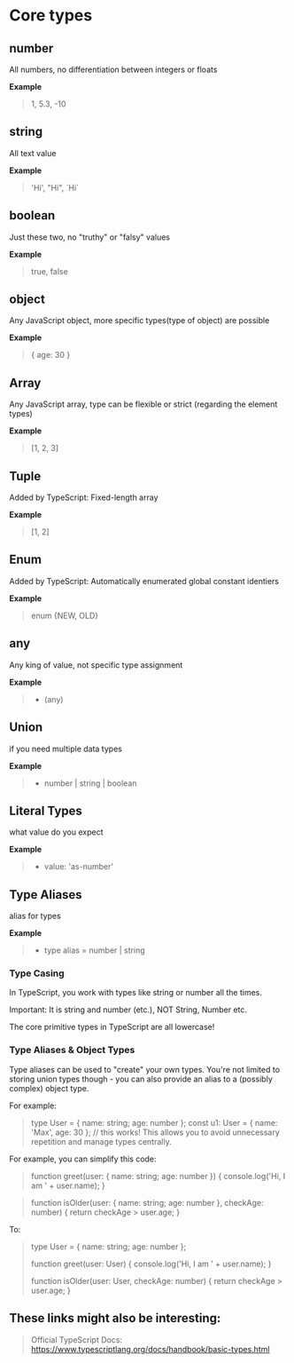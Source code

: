 # Core types

## number
All numbers, no differentiation between integers or floats

**Example**
> 1, 5.3, -10

## string
All text value

**Example**
> 'Hi', "Hi", \`Hi\`

## boolean
Just these two, no "truthy" or "falsy" values

**Example**
> true, false

## object
Any JavaScript object, more specific types(type of object) are possible

**Example**
> { age: 30 }

## Array
Any JavaScript array, type can be flexible or strict (regarding the element types)

**Example**
> [1, 2, 3]

## Tuple
Added by TypeScript: Fixed-length array

**Example**
> [1, 2]

## Enum
Added by TypeScript: Automatically enumerated global constant identiers

**Example**
> enum {NEW, OLD}

## any
Any king of value, not specific type assignment

**Example**
> * (any)

## Union
if you need multiple data types

**Example**
> * number | string | boolean

## Literal Types
what value do you expect

**Example**
> * value: 'as-number'

## Type Aliases
alias for types

**Example**
> * type alias = number | string


### Type Casing
In TypeScript, you work with types like string or number all the times.

Important: It is string and number (etc.), NOT String, Number etc.

The core primitive types in TypeScript are all lowercase!


### Type Aliases & Object Types
Type aliases can be used to "create" your own types. You're not limited to storing union types though - you can also provide an alias to a (possibly complex) object type.

For example:

>type User = { name: string; age: number };
const u1: User = { name: 'Max', age: 30 }; // this works!
This allows you to avoid unnecessary repetition and manage types centrally.

For example, you can simplify this code:

>function greet(user: { name: string; age: number }) {
>  console.log('Hi, I am ' + user.name);
>}
 
>function isOlder(user: { name: string; age: number }, checkAge: number) {
>  return checkAge > user.age;
}

To:
>
>type User = { name: string; age: number };
>
>function greet(user: User) {
>    console.log('Hi, I am ' + user.name);
>  }
>  
>  function isOlder(user: User, checkAge: number) {
>    return checkAge > user.age;
>}


## These links might also be interesting:

> Official TypeScript Docs: https://www.typescriptlang.org/docs/handbook/basic-types.html